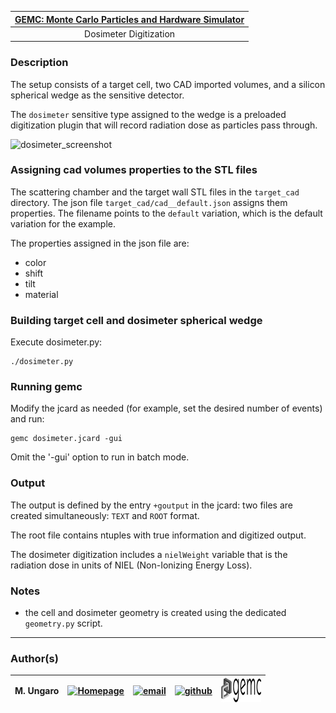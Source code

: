 

| [GEMC: Monte Carlo Particles and Hardware Simulator](https://gemc.github.io/home/) |
|:----------------------------------------------------------------------------------:|
|                             Dosimeter Digitization                                 |



### Description

 The setup consists of a target cell, two CAD imported volumes, and a silicon spherical wedge as the sensitive detector.

 The `dosimeter` sensitive type assigned to the wedge is a preloaded digitization plugin that will record
 radiation dose as particles pass through.

![dosimeter_screenshot](./dosimeter.png)


### Assigning cad volumes properties to the STL files

The scattering chamber and the target wall STL files in the `target_cad` directory.
The json file `target_cad/cad__default.json` assigns them properties.
The filename points to the `default` variation, which is the default variation for the example.

The properties assigned in the json file are:

- color
- shift
- tilt
- material


### Building target cell and dosimeter spherical wedge
  
Execute dosimeter.py:

```
./dosimeter.py
 ```


### Running gemc

Modify the jcard as needed (for example, set the desired number of events) and run:

```
gemc dosimeter.jcard -gui
```

Omit the '-gui' option to run in batch mode.


### Output

The output is defined by the entry `+goutput` in the jcard: two files are created simultaneously: 
`TEXT` and `ROOT` format.

The root file contains ntuples with true information and digitized output.

The dosimeter digitization includes a `nielWeight` variable that is the radiation 
dose in units of NIEL (Non-Ionizing Energy Loss). 



### Notes

- the cell and dosimeter geometry is created using the dedicated `geometry.py` script.


---

### Author(s)

| M. Ungaro |   [![Homepage](https://cdn3.iconfinder.com/data/icons/feather-5/24/home-64.png)](https://maureeungaro.github.io/home/)   |        [![email](https://cdn4.iconfinder.com/data/icons/aiga-symbol-signs/439/aiga_mail-64.png)](mailto:ungaro@jlab.org)         | [![github](https://cdn4.iconfinder.com/data/icons/ionicons/512/icon-social-github-64.png)](https://github.com/maureeungaro)  | [![gemc](https://github.com/gemc/home/blob/main/assets/images/gemcLogo64.png?raw=true  )](https://gemc.github.io/home/) |
|:---------:|:------------------------------------------------------------------------------------------------------------------------:|:--------------------------------------------------------------------------------------------------------------------------------:|:----------------------------------------------------------------------------------------------------------------------------:|:-----------------------------------------------------------------------------------------------------------------------:|

